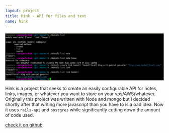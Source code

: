 ```yaml
---
layout: project
title: Hink - API for files and text
name: hink
---
```


<img src="/assets/images/projects/hink.png">

Hink is a project that seeks to create an easily configurable API for
notes, links, images, or whatever you want to store on your vps/AWS/whatever.
Originally this project was written with Node and mongo but I decided shortly
after that writing more javascript than you have to is a bad idea. Now it uses
`rails-api` and `postgres` while significantly cutting down the amount of code used.

<a href="http://www.github.com/tippenein/hink" target='_blank'>check it on github</a>


